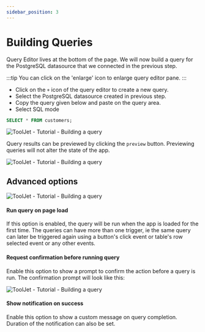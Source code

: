 ```yaml
---
sidebar_position: 3
---
```


# Building Queries

Query Editor lives at the bottom of the page. We will now build a query for the PostgreSQL datasource that we connected in the previous step.

:::tip 
You can click on the 'enlarge' icon to enlarge query editor pane. 
:::

- Click on the `+` icon of the query editor to create a new query.
- Select the PostgreSQL datasource created in previous step.
- Copy the query given below and paste on the query area.
- Select SQL mode

```sql
SELECT * FROM customers;
```

<div style={{textAlign: 'center'}}>

![ToolJet - Tutorial - Building a query](/img/tutorial/building-queries/query.png)

</div>

Query results can be previewed by clicking the `preview` button. Previewing queries will not alter the state of the app.

<div style={{textAlign: 'center'}}>

![ToolJet - Tutorial - Building a query](/img/tutorial/building-queries/preview.png)

</div>


## Advanced options

<div style={{textAlign: 'center'}}>

![ToolJet - Tutorial - Building a query](/img/tutorial/building-queries/advanced-options.gif)

</div>

#### Run query on page load 
If this option is enabled, the query will be run when the app is loaded for the first time. The queries can have more than one trigger, ie the same query can later be triggered again using a button's click event or table's row selected event or any other events.

#### Request confirmation before running query
Enable this option to show a prompt to confirm the action before a query is run. The confirmation prompt will look like this:

<div style={{textAlign: 'center'}}>

![ToolJet - Tutorial - Building a query](/img/tutorial/building-queries/confirm.png)

</div>

#### Show notification on success
Enable this option to show a custom message on query completion. Duration of the notification can also be set.
